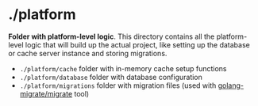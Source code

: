 # ./platform

**Folder with platform-level logic**. This directory contains all the platform-level logic that will build up the actual project, like setting up the database or cache server instance and storing migrations.

- `./platform/cache` folder with in-memory cache setup functions
- `./platform/database` folder with database configuration
- `./platform/migrations` folder with migration files (used with [golang-migrate/migrate](https://github.com/golang-migrate/migrate) tool)
